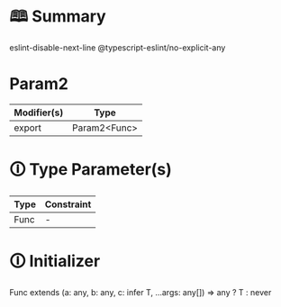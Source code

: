 # &#128366; Summary

eslint-disable-next-line @typescript-eslint/no-explicit-any

# Param2

| Modifier(s)                            | Type                     |
|----------------------------------------|--------------------------|
| export | Param2&lt;Func&gt; |

# &#128712; Type Parameter(s)

| Type | Constraint |
| ---- | ---------- |
| Func | -          |

# &#128712; Initializer

Func extends (a: any, b: any, c: infer T, ...args: any[]) => any
? T
: never
